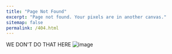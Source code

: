 ```yaml
---
title: "Page Not Found"
excerpt: "Page not found. Your pixels are in another canvas."
sitemap: false
permalink: /404.html
---
```


WE DON'T DO THAT HERE
![image](https://github.com/namdodayne/blog/assets/57885184/ca42c737-4443-4114-bb15-0eb3e1acd591)
